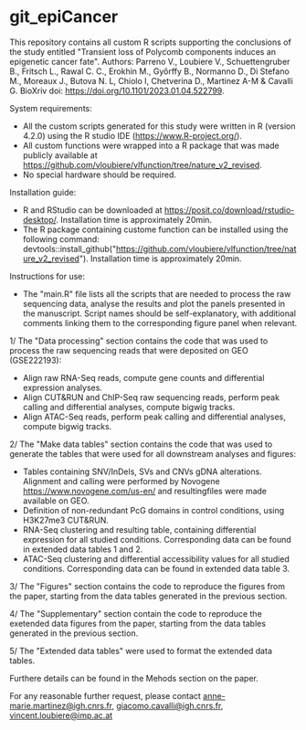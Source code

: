 # git_epiCancer

This repository contains all custom R scripts supporting the conclusions of the study entitled "Transient loss of Polycomb components induces an epigenetic cancer fate".
Authors: Parreno V., Loubiere V., Schuettengruber B., Fritsch L., Rawal C. C., Erokhin M., Győrffy B., Normanno D., Di Stefano M., Moreaux J., Butova N. L, Chiolo I, Chetverina D., Martinez A-M & Cavalli G.
BioXriv doi: https://doi.org/10.1101/2023.01.04.522799.

System requirements:
  - All the custom scripts generated for this study were written in R (version 4.2.0) using the R studio IDE (https://www.R-project.org/).
  - All custom functions were wrapped into a R package that was made publicly available at https://github.com/vloubiere/vlfunction/tree/nature_v2_revised.
  - No special hardware should be required.

Installation guide:
  - R and RStudio can be downloaded at https://posit.co/download/rstudio-desktop/. Installation time is approximately 20min.
  - The R package containing custome function can be installed using the following command: devtools::install_github("https://github.com/vloubiere/vlfunction/tree/nature_v2_revised"). Installation time is approximately 20min.

Instructions for use:
  - The "main.R" file lists all the scripts that are needed to process the raw sequencing data, analyse the results and plot the panels presented in the manuscript. Script names should be self-explanatory, with additional comments linking them to the corresponding figure panel when relevant.

1/ The "Data processing" section contains the code that was used to process the raw sequencing reads that were deposited on GEO (GSE222193):
  - Align raw RNA-Seq reads, compute gene counts and differential expression analyses.
  - Align CUT&RUN and ChIP-Seq raw sequencing reads, perform peak calling and differential analyses, compute bigwig tracks.
  - Align ATAC-Seq reads, perform peak calling and differential analyses, compute bigwig tracks.

2/ The "Make data tables" section contains the code that was used to generate the tables that were used for all downstream analyses and figures:
  - Tables containing SNV/InDels, SVs and CNVs gDNA alterations. Alignment and calling were performed by Novogene https://www.novogene.com/us-en/ and resultingfiles were made available on GEO.
  - Definition of non-redundant PcG domains in control conditions, using H3K27me3 CUT&RUN.
  - RNA-Seq clustering and resulting table, containing differential expression for all studied conditions. Corresponding data can be found in extended data tables 1 and 2.
  - ATAC-Seq clustering and differential accessibility values for all studied conditions. Corresponding data can be found in extended data table 3.

3/ The "Figures" section contains the code to reproduce the figures from the paper, starting from the data tables generated in the previous section.

4/ The "Supplementary" section contain the code to reproduce the exetended data figures from the paper, starting from the data tables generated in the previous section.

5/ The "Extended data tables" were used to format the extended data tables.

Furthere details can be found in the Mehods section on the paper.

For any reasonable further request, please contact anne-marie.martinez@igh.cnrs.fr, giacomo.cavalli@igh.cnrs.fr, vincent.loubiere@imp.ac.at
